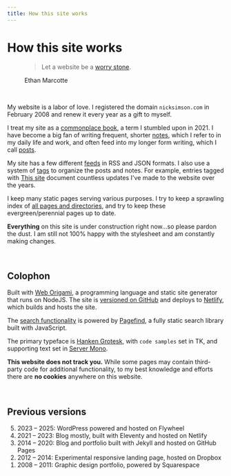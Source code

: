```yaml
---
title: How this site works
---
```


# How this site works

<figure>
 <blockquote>
  <p>Let a website be a <a href="https://ethanmarcotte.com/wrote/let-a-website-be-a-worry-stone/">worry stone</a>.</p>
 </blockquote>
 <figcaption>Ethan Marcotte</figcaption>
</figure>

&nbsp;

My website is a labor of love. I registered the domain <code>nicksimson.com</code> in February 2008 and renew it every year as a gift to myself.

I treat my site as a [commonplace book](https://en.wikipedia.org/wiki/Commonplace_book), a term I stumbled upon in 2021. I have become a big fan of writing frequent, shorter [notes](/notes/index.html), which I refer to in my daily life and work, and often feed into my longer form writing, which I call [posts](/posts/index.html).

My site has a few different [feeds](/feeds.html) in RSS and JSON formats. I also use a system of [tags](/tags/index.html) to organize the posts and notes. For example, entries tagged with <a class="tagged-item" href="/tags/this-site.html">This site</a> document countless updates I've made to the website over the years.

I keep many static pages serving various purposes. I try to keep a sprawling index of [all pages and directories](/all.html), and try to keep these evergreen/perennial pages up to date.

**Everything** on this site is under construction right now...so please pardon the dust. I am still not 100% happy with the stylesheet and am constantly making changes.

&nbsp;

## Colophon

Built with [Web Origami](https://weborigami.org/), a programming language and static site generator that runs on NodeJS. The site is [versioned on GitHub](https://github.com/nsmsn/dotcom) and deploys to [Netlify](https://netlify.com), which builds and hosts the&nbsp;site.

The [search functionality](/search.html) is powered by [Pagefind](https://pagefind.app/), a fully static search library built with JavaScript. 

The primary typeface is [Hanken Grotesk](https://hanken.co/products/hanken-grotesk), with <code>code samples</code> set in TK, and supporting text set in [Server Mono](https://blazetype.eu/case-studies/server-mono).

**This website does not track you.** While some pages may contain third-party code for additional functionality, to my best knowledge and efforts there are **no cookies** anywhere on this website.

&nbsp;

## Previous versions
<ol reversed class="list-unstyled text-small">
<li>2023 – 2025: WordPress powered and hosted on Flywheel</li>
<li>2021 – 2023: Blog mostly, built with Eleventy and hosted on Netlify</li>
<li>2014 – 2020: Blog and portfolio built with Jekyll and hosted on GitHub Pages</li>
<li>2012 – 2014: Experimental responsive landing page, hosted on Dropbox</li>
<li>2008 – 2011: Graphic design portfolio, powered by Squarespace</li>
</ol>

